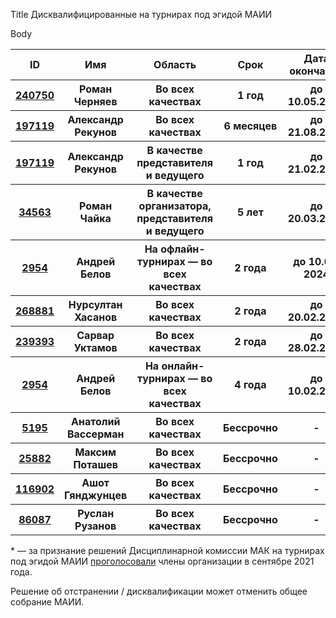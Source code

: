 Title
Дисквалифицированные на турнирах под эгидой МАИИ

Body
<table class="uk-table uk-table-divider uk-table-hover">
<thead>
  <tr>
  <th>ID</th>
  <th>Имя</th>
  <th>Область</th>
  <th>Срок</th>
  <th>Дата окончания</th>
  <th>Комментарий</th>
  </tr>
</thead>
<tbody>
<tr>
  <th><a href="https://rating.maii.li/b/player/240750">240750</a></th>
  <th>Роман Черняев</th>
  <th>Во всех качествах</th>
  <th>1 год</th>
  <th>до 10.05.2023</th>
  <th>По <a href="https://www.maii.li/docs/2022-05-09-reshenie-disciplinarnoj-gruppy-3-(po-povodu-zayavlenij-romana-chernyaeva)/">решению ДГ №3</a></th>
  </tr>
<tr>
  <th><a href="https://rating.maii.li/b/player/197119">197119</a></th>
  <th>Александр Рекунов</th>
  <th>Во всех качествах</th>
  <th>6 месяцев</th>
  <th>до 21.08.2023</th>
  <th>По <a href="https://www.maii.li/docs/2023-02-21-reshenie-dg-5-(po-povodu-diskvalifikacii-aleksandra-rekunova)/">решению ДГ №5</a></th>
  </tr>
<tr>
  <th><a href="https://rating.maii.li/b/player/197119">197119</a></th>
  <th>Александр Рекунов</th>
  <th>В качестве представителя и ведущего</th>
  <th>1 год</th>
  <th>до 21.02.2024</th>
  <th>По <a href="https://www.maii.li/docs/2023-02-21-reshenie-dg-5-(po-povodu-diskvalifikacii-aleksandra-rekunova)/">решению ДГ №5</a></th>
  </tr>
<tr>
  <th><a href="https://rating.maii.li/b/player/34563">34563</a></th>
  <th>Роман Чайка</th>
  <th>В качестве организатора, представителя и ведущего</th>
  <th>5 лет</th>
  <th>до 20.03.2024</th>
  <th>По <a href="https://teletype.in/@diskom/mak_20.03.2019">решению ДК МАК</a><a href="note">*</a></th>
  </tr>
<tr>
  <th><a href="https://rating.maii.li/b/player/2954">2954</a></th>
  <th>Андрей Белов</th>
  <th>На офлайн-турнирах — во всех качествах</th>
  <th>2 года</th>
  <th>до 10.02. 2024</th>
  <th>По <a href="https://www.maii.li/docs/2022-02-10-reshenie-dg-2-(po-povodu-diskvalifikacii-andreya-belova)/">решению ДГ №2</a></th>
  </tr>
<tr>
  <th><a href="https://rating.maii.li/b/player/268881">268881</a></th>
  <th>Нурсултан Хасанов</th>
  <th>Во всех качествах</th>
  <th>2 года</th>
  <th>до 20.02.2025</th>
  <th>По <a href="https://www.maii.li/docs/2023-02-20-reshenie-dg-4-(po-povodu-diskvalifikacii-nursultana-hasanova)/">решению ДГ №4</a></th>
  </tr>
<tr>
  <th><a href="https://rating.maii.li/b/player/239393">239393</a></th>
  <th>Сарвар Уктамов</th>
  <th>Во всех качествах</th>
  <th>2 года</th>
  <th>до 28.02.2025</th>
  <th>По <a href="https://www.maii.li/docs/2023-02-28-reshenie-dg-6-(po-povodu-diskvalifikacii-sarvara-uktamova)/">решению ДГ №6</a></th>
  </tr>
<tr>
  <th><a href="https://rating.maii.li/b/player/2954">2954</a></th>
  <th>Андрей Белов</th>
  <th>На онлайн-турнирах — во всех качествах</th>
  <th>4 года</th>
  <th>до 10.02.2026</th>
  <th>По <a href="https://www.maii.li/docs/2022-02-10-reshenie-dg-2-(po-povodu-diskvalifikacii-andreya-belova)/">решению ДГ №2</a></th>
  </tr>
<tr>
  <th><a href="https://rating.maii.li/b/player/5195/">5195</a></th>
  <th>Анатолий Вассерман</th>
  <th>Во всех качествах</th>
  <th>Бессрочно</th>
  <th>-</th>
  <th>По <a href="https://www.maii.li/docs/2022-05-02-protokol-obshego-sobraniya-maii-ot-30.04.2022/">решению ОС МАИИ</a></th>
  </tr>
  <tr>
  <th><a href="https://rating.maii.li/b/player/25882">25882</a></th>
  <th>Максим Поташев</th>
  <th>Во всех качествах</th>
  <th>Бессрочно</th>
  <th>-</th>
  <th>По <a href="https://www.maii.li/docs/2022-12-21-protokol-obshego-sobraniya-maii-ot-21.12.2022/">решению ОС МАИИ</a></th>
  </tr>
<tr>
  <th><a href="https://rating.maii.li/b/player/116902">116902</a></th>
  <th>Ашот Гянджунцев</th>
  <th>Во всех качествах</th>
  <th>Бессрочно</th>
  <th>-</th>
  <th>По <a href="https://teletype.in/@diskom/mak_11.01.2019">решению ДК МАК</a><a href="note">*</a></th>
  </tr>
<tr>
  <th><a href="https://rating.maii.li/b/player/86087">86087</a></th>
  <th>Руслан Рузанов</th>
  <th>Во всех качествах</th>
  <th>Бессрочно</th>
  <th>-</th>
  <th>По <a href="https://teletype.in/@diskom/mak_09.09.2015_3">решению ДК МАК</a><a href="note">*</a></th>
  </tr>
</tbody>
</table>

<a name="note"></a>\* — за признание решений Дисциплинарной комиссии МАК на турнирах под эгидой МАИИ [проголосовали](https://www.maii.li/news/2021-09-14-diskvalifikacii-dk-mak:-rezultaty-pervogo-golosovaniya-i-anons-povtornogo/) члены организации в сентябре 2021 года.

Решение об отстранении / дисквалификации может отменить общее собрание МАИИ.